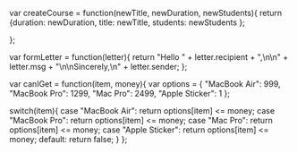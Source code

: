 var createCourse = function(newTitle, newDuration, newStudents){
  return {duration: newDuration,
            title: newTitle,
            students: newStudents
           };
  
};

var formLetter = function(letter){
  return "Hello " + letter.recipient + ",\n\n" + letter.msg + "\n\nSincerely,\n" + letter.sender;
};

var canIGet = function(item, money){
  var options = {
    "MacBook Air": 999,
    "MacBook Pro": 1299,
    "Mac Pro": 2499,
    "Apple Sticker": 1
  };
  
  switch(item){
    case "MacBook Air":
      return options[item] <= money;
    case "MacBook Pro":
      return options[item] <= money;
    case "Mac Pro":
      return options[item] <= money;
    case "Apple Sticker":
      return options[item] <= money;
    default:
      return false;
  }
};